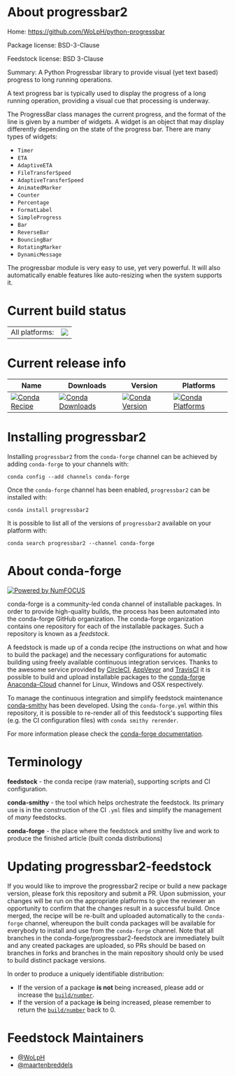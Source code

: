 About progressbar2
==================

Home: https://github.com/WoLpH/python-progressbar

Package license: BSD-3-Clause

Feedstock license: BSD 3-Clause

Summary: A Python Progressbar library to provide visual (yet text based) progress to long running operations.

A text progress bar is typically used to display the progress of a long
running operation, providing a visual cue that processing is underway.

The ProgressBar class manages the current progress, and the format of the line
is given by a number of widgets. A widget is an object that may display
differently depending on the state of the progress bar. There are many types
of widgets:

 - `Timer`
 - `ETA`
 - `AdaptiveETA`
 - `FileTransferSpeed`
 - `AdaptiveTransferSpeed`
 - `AnimatedMarker`
 - `Counter`
 - `Percentage`
 - `FormatLabel`
 - `SimpleProgress`
 - `Bar`
 - `ReverseBar`
 - `BouncingBar`
 - `RotatingMarker`
 - `DynamicMessage`

The progressbar module is very easy to use, yet very powerful. It will also
automatically enable features like auto-resizing when the system supports it.


Current build status
====================


<table><tr><td>All platforms:</td>
    <td>
      <a href="https://dev.azure.com/conda-forge/feedstock-builds/_build/latest?definitionId=5254&branchName=master">
        <img src="https://dev.azure.com/conda-forge/feedstock-builds/_apis/build/status/progressbar2-feedstock?branchName=master">
      </a>
    </td>
  </tr>
</table>

Current release info
====================

| Name | Downloads | Version | Platforms |
| --- | --- | --- | --- |
| [![Conda Recipe](https://img.shields.io/badge/recipe-progressbar2-green.svg)](https://anaconda.org/conda-forge/progressbar2) | [![Conda Downloads](https://img.shields.io/conda/dn/conda-forge/progressbar2.svg)](https://anaconda.org/conda-forge/progressbar2) | [![Conda Version](https://img.shields.io/conda/vn/conda-forge/progressbar2.svg)](https://anaconda.org/conda-forge/progressbar2) | [![Conda Platforms](https://img.shields.io/conda/pn/conda-forge/progressbar2.svg)](https://anaconda.org/conda-forge/progressbar2) |

Installing progressbar2
=======================

Installing `progressbar2` from the `conda-forge` channel can be achieved by adding `conda-forge` to your channels with:

```
conda config --add channels conda-forge
```

Once the `conda-forge` channel has been enabled, `progressbar2` can be installed with:

```
conda install progressbar2
```

It is possible to list all of the versions of `progressbar2` available on your platform with:

```
conda search progressbar2 --channel conda-forge
```


About conda-forge
=================

[![Powered by NumFOCUS](https://img.shields.io/badge/powered%20by-NumFOCUS-orange.svg?style=flat&colorA=E1523D&colorB=007D8A)](http://numfocus.org)

conda-forge is a community-led conda channel of installable packages.
In order to provide high-quality builds, the process has been automated into the
conda-forge GitHub organization. The conda-forge organization contains one repository
for each of the installable packages. Such a repository is known as a *feedstock*.

A feedstock is made up of a conda recipe (the instructions on what and how to build
the package) and the necessary configurations for automatic building using freely
available continuous integration services. Thanks to the awesome service provided by
[CircleCI](https://circleci.com/), [AppVeyor](https://www.appveyor.com/)
and [TravisCI](https://travis-ci.org/) it is possible to build and upload installable
packages to the [conda-forge](https://anaconda.org/conda-forge)
[Anaconda-Cloud](https://anaconda.org/) channel for Linux, Windows and OSX respectively.

To manage the continuous integration and simplify feedstock maintenance
[conda-smithy](https://github.com/conda-forge/conda-smithy) has been developed.
Using the ``conda-forge.yml`` within this repository, it is possible to re-render all of
this feedstock's supporting files (e.g. the CI configuration files) with ``conda smithy rerender``.

For more information please check the [conda-forge documentation](https://conda-forge.org/docs/).

Terminology
===========

**feedstock** - the conda recipe (raw material), supporting scripts and CI configuration.

**conda-smithy** - the tool which helps orchestrate the feedstock.
                   Its primary use is in the construction of the CI ``.yml`` files
                   and simplify the management of *many* feedstocks.

**conda-forge** - the place where the feedstock and smithy live and work to
                  produce the finished article (built conda distributions)


Updating progressbar2-feedstock
===============================

If you would like to improve the progressbar2 recipe or build a new
package version, please fork this repository and submit a PR. Upon submission,
your changes will be run on the appropriate platforms to give the reviewer an
opportunity to confirm that the changes result in a successful build. Once
merged, the recipe will be re-built and uploaded automatically to the
`conda-forge` channel, whereupon the built conda packages will be available for
everybody to install and use from the `conda-forge` channel.
Note that all branches in the conda-forge/progressbar2-feedstock are
immediately built and any created packages are uploaded, so PRs should be based
on branches in forks and branches in the main repository should only be used to
build distinct package versions.

In order to produce a uniquely identifiable distribution:
 * If the version of a package **is not** being increased, please add or increase
   the [``build/number``](https://conda.io/docs/user-guide/tasks/build-packages/define-metadata.html#build-number-and-string).
 * If the version of a package **is** being increased, please remember to return
   the [``build/number``](https://conda.io/docs/user-guide/tasks/build-packages/define-metadata.html#build-number-and-string)
   back to 0.

Feedstock Maintainers
=====================

* [@WoLpH](https://github.com/WoLpH/)
* [@maartenbreddels](https://github.com/maartenbreddels/)

